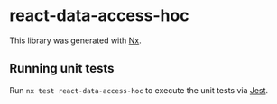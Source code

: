 # react-data-access-hoc

This library was generated with [Nx](https://nx.dev).

## Running unit tests

Run `nx test react-data-access-hoc` to execute the unit tests via [Jest](https://jestjs.io).
